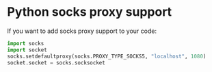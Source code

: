 # Python socks proxy support

If you want to add socks proxy support to your code:

```python
import socks
import socket
socks.setdefaultproxy(socks.PROXY_TYPE_SOCKS5, "localhost", 1080)
socket.socket = socks.socksocket
```


